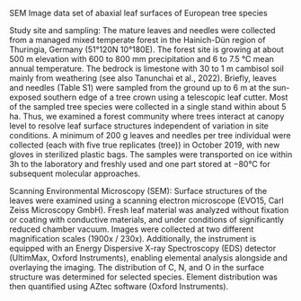 SEM Image data set of abaxial leaf surfaces of European tree species

Study site and sampling: 
The mature leaves and needles were collected from a managed mixed temperate forest in the Hainich-Dün region of Thuringia, Germany (51°120N 10°180E). The forest site is growing at about 500 m elevation with 600 to 800 mm precipitation and 6 to 7.5 °C mean annual temperature. The bedrock is limestone with 30 to 1 m cambisol soil mainly from weathering (see also Tanunchai et al., 2022). Briefly, leaves and needles (Table S1) were sampled from the ground up to 6 m at the sun-exposed southern edge of a tree crown using a telescopic leaf cutter. Most of the sampled tree species were collected in a single stand within about 5 ha. Thus, we examined a forest community where trees interact at canopy level to resolve leaf surface structures independent of variation in site conditions. A minimum of 200 g leaves and needles per tree individual were collected (each with five true replicates (tree)) in October 2019, with new gloves in sterilized plastic bags. The samples were transported on ice within 3h to the laboratory and freshly used and one part stored at −80°C for subsequent molecular approaches. 

Scanning Environmental Microscopy (SEM): 
Surface structures of the leaves were examined using a scanning electron microscope (EVO15, Carl Zeiss Microscopy GmbH). Fresh leaf material was analyzed without fixation or coating with conductive materials, and under conditions of significantly reduced chamber vacuum. Images were collected at two different magnification scales (1900x / 230x). Additionally, the instrument is equipped with an Energy Dispersive X-ray Spectroscopy (EDS) detector (UltimMax, Oxford Instruments), enabling elemental analysis alongside and overlaying the imaging. The distribution of C, N, and O in the surface structure was determined for selected species. Element distribution was then quantified using AZtec software (Oxford Instruments). 
